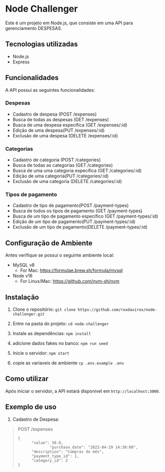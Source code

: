 
# Node Challenger

Este é um projeto em Node.js, que consiste em uma API para gerenciamento DESPESAS.

## Tecnologias utilizadas

-   Node.js
-   Express

## Funcionalidades

A API possui as seguintes funcionalidades:

### Despesas

-   Cadastro de despesa (POST /expenses)
-   Busca de todas as despesas (GET /expenses)
-   Busca de uma despesa específica (GET /expenses/:id)
-   Edição de uma despesa(PUT /expenses/:id)
-   Exclusão de uma despesa (DELETE /expenses/:id)

### Categorias

-   Cadastro de categoria (POST /categories)
-   Busca de todas as categorias (GET /categories)
-   Busca de uma uma categoria específica (GET /categories/:id)
-   Edição de uma categoria(PUT /categories/:id)
-   Exclusão de uma categoria (DELETE /categories/:id)

### Tipos de pagamento

-   Cadastro de tipo de pagamento(POST /payment-types)
-   Busca de todos os tipos de pagamento (GET /payment-types)
-   Busca de um tipo de pagamento específico (GET /payment-types/:id)
-   Edição de um tipo de pagamento(PUT /payment-types/:id)
-   Exclusão de um tipo de pagamento(DELETE /payment-types/:id)

## Configuração de Ambiente
Antes verifique se possui o seguinte ambiente local:
-   MySQL v8
    -   For Mac: https://formulae.brew.sh/formula/mysql
-   Node v16
    -   For Linux/Mac: https://github.com/nvm-sh/nvm
## Instalação

1.  Clone o repositório:
`git clone https://github.com/roxdavirox/node-challenger.git`

2.  Entre na pasta do projeto:
`cd node-challenger`

3.  Instale as dependências:
`npm install`

4.  adicione dados fakes no banco:
`npm run seed`

5.  Inicie o servidor:
`npm start`

6.  copie as variaveis de ambiente
`cp .env.example .env`

## Como utilizar

Após iniciar o servidor, a API estará disponível em `http://localhost:3000`.

## Exemplo de uso

1.  Cadastro de Despesa:


>  POST /expenses
>
>     {
>     	    "value": 50.0,
>		    		"purchase_date": "2023-04-29 14:30:00",
>     	    "description": "Compras do mês",
>     	    "payment_type_id": 1,
>     	    "category_id": 2
>     }


